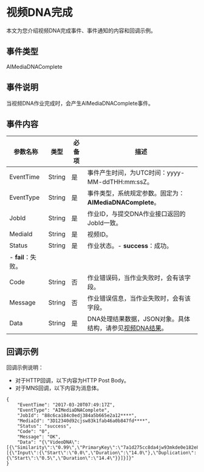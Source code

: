 # 视频DNA完成

本文为您介绍视频DNA完成事件、事件通知的内容和回调示例。

## 事件类型

AIMediaDNAComplete

## 事件说明

当视频DNA作业完成时，会产生AIMediaDNAComplete事件。

## 事件内容

|参数名称|类型|必备项|描述|
|----|--|---|--|
|EventTime|String|是|事件产生时间，为UTC时间：yyyy-MM-ddTHH:mm:ssZ。|
|EventType|String|是|事件类型，系统规定参数。固定为：**AIMediaDNAComplete**。|
|JobId|String|是|作业ID，与提交DNA作业接口返回的JobId一致。|
|MediaId|String|是|视频ID。|
|Status|String|是|作业状态。-   **success**：成功。
-   **fail**：失败。 |
|Code|String|否|作业错误码，当作业失败时，会有该字段。|
|Message|String|否|作业错误信息，当作业失败时，会有该字段。|
|Data|String|是|DNA处理结果数据，JSON对象。具体结构，请参见[视频DNA结果](/intl.zh-CN/服务端API/附录/视频AI参数说明.md)。|

## 回调示例

回调示例说明：

-   对于HTTP回调，以下内容为HTTP Post Body。
-   对于MNS回调，以下内容为消息体。

```
{
    "EventTime": "2017-03-20T07:49:17Z",
    "EventType": "AIMediaDNAComplete",
    "JobId": "88c6ca184c0edj384a5b665e2a12****",
    "MediaId": "3D12340d92cjsw83k1fab46a0b847fd****",
    "Status": "success",
    "Code": "0",
    "Message": "OK",
    "Data": "{\"VideoDNA\":[{\"Similarity\":\"0.99\",\"PrimaryKey\":\"7a1d275cc8da4jw93mkde0e182e80****\",\"Detail\":[{\"Input\":{\"Start\":\"0.0\",\"Duration\":\"14.0\"},\"Duplication\":{\"Start\":\"0.5\",\"Duration\":\"14.4\"}}]}]}"
}
```


